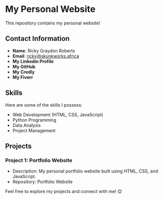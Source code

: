 # My Personal Website

This repository contains my personal website! 

## Contact Information

- **Name**: Ricky Graydon Roberts
- **Email**: ricky@skunkworks.africa
- **My Linkedin Profile**
- **My GitHub**
- **My Credly**
- **My Fiverr**

## Skills

Here are some of the skills I possess:

- Web Development (HTML, CSS, JavaScript)
- Python Programming
- Data Analysis
- Project Management

## Projects

### Project 1: Portfolio Website
- Description: My personal portfolio website built using HTML, CSS, and JavaScript.
- Repository: Portfolio Website


Feel free to explore my projects and connect with me! 😊
